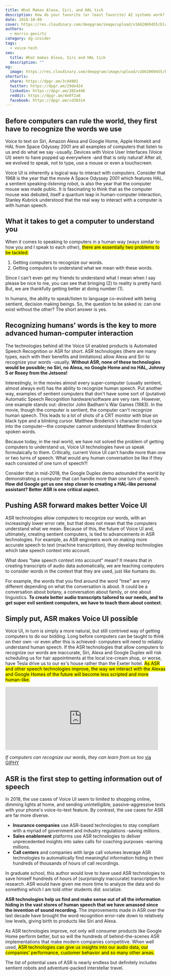 ```yaml
---
title: What Makes Alexa, Siri, and HAL tick
description: How do your favorite (or least favorite) AI systems work? Find out here.
date: 2018-10-09
cover: https://res.cloudinary.com/deepgram/image/upload/v1662069455/blog/what-makes-alexa-siri-terminator-and-hal-tick/placeholder-post-image%402x.jpg
authors:
  - morris-gevirtz
category: dg-insider
tags:
  - voice-tech
seo:
  title: What makes Alexa, Siri and HAL tick
  description: ""
og:
  image: https://res.cloudinary.com/deepgram/image/upload/v1662069455/blog/what-makes-alexa-siri-terminator-and-hal-tick/placeholder-post-image%402x.jpg
shorturls:
  share: https://dpgr.am/3c94802
  twitter: https://dpgr.am/29de424
  linkedin: https://dpgr.am/202a446
  reddit: https://dpgr.am/4e8f2a8
  facebook: https://dpgr.am/cd38314
---
```

## Before computers can rule the world, they first have to recognize the words we use

Voice to text on Siri, Amazon Alexa and Google Home, Apple Homekit and HAL from Space Odyssey 2001 are all examples of computers that listen to us and do what we say -usually. Devices with Voice User Interfaces (Voice UI) seem to have popped up everywhere -and that is only natural! After all, we evolved to speak, not to type, use a mouse or even a touchscreen.

Voice UI is inherently a logical way to interact with computers. Consider that 1968 is the year that the movie A Space Odyssey 2001 which features HAL, a sentient speaking-*listening* robot, is also the year that the computer mouse was made public. It is fascinating to think that as the computer mouse was debuted, itself a quantum leap in human-computer interaction, Stanley Kubrick understood that the real way to interact with a computer is with human speech.

## What it takes to get a computer to understand you

When it comes to speaking to computers in a human way (ways similar to how you and I speak to each other), <mark>there are essentially two problems to be tackled:</mark>

1. Getting computers to recognize our words.
2. Getting computers to understand what we mean with these words.

Since I can't even get my friends to understand what I mean when I say please be nice to me, you can see that bringing (2) to reality is pretty hard. But, we are thankfully getting better at doing number (1).

In humans, the ability to speak/listen to language co-evolved with being sentient, decision making beings. So, the question to be asked is: can one exist without the other? The short answer is yes.

## Recognizing humans' words is the key to more advanced human-computer interaction

The technologies behind all the Voice UI enabled products is Automated Speech Recognition or ASR for short. ASR technologies (there are many types, each with their benefits and limitations) allow Alexa and Siri to recognize your words -usually. **Without ASR, none of these technologies would be possible; no Siri, no Alexa, no Google Home and no HAL, Johnny 5 or Rosey from the Jetsons!**

Interestingly, in the movies almost every super-computer (usually sentient, almost always evil) has the ability to recognize human speech. Put another way, examples of sentient computers that don't have some sort of (putative) Automatic Speech Recognition hardware/software are very rare. However, one example stands out: director John Badham's War Games (1983). In the movie, though the computer is sentient, the computer can't recognize human speech. This leads to a lot of shots of a CRT monitor with blue on black type and a blinking cursor. Matthew Broderick's character must type into the computer—the computer cannot understand Matthew Broderick spoken words.

Because today, in the real world, we have not solved the problem of getting computers to understand us, Voice UI technologies have us speak formulaically to them. Critically, current Voice UI can't handle more than one or two turns of speech. What would any human conversation be like if they each consisted of one turn of speech?!

Consider that in mid-2018, the Google Duplex demo astounded the world by demonstrating a computer that can handle more than one turn of speech. **How did Google get us one step closer to creating a HAL-like personal assistant? Better ASR is one critical aspect.**

## Pushing ASR forward makes better Voice UI

ASR technologies allow computers to recognize our words, with an increasingly lower error rate, but that does not mean that the computers understand what we mean. Because of this, the future of Voice UI and, ultimately, creating sentient computers, is tied to advancements in ASR technologies. For example, as ASR engineers work on making more accurate speech to text (machine transcription), they develop technologies which take speech context into account.

What does "take speech context into account" mean? It means that in creating transcripts of audio data automatically, we are teaching computers to consider words in the context that they are used, just like humans do.

For example, the words that you find around the word "tree" are very different depending on what the conversation is about. It could be a conversation about botany, a conversation about family, or one about linguistics. **To create better audio transcripts tailored to our needs, and to get super evil sentient computers, we have to teach them about context.**

## Simply put, ASR makes Voice UI possible

Voice UI, in turn is simply a more natural, but still contrived way of getting computers to do our bidding. Long before computers can be taught to think on their own -or even after this is achieved- computers will need to reliably understand human speech. If the ASR technologies that allow computers to recognize our words are inaccurate, Siri, Alexa and Google Duplex will risk scheduling us for hair appointments at the local ice-cream shop, or worse, have Tesla drive us to our ex's house rather than the Exeter hotel. <mark>As ASR and other speech technologies improve, the way we interact with the Alexas and Google Homes of the future will become less scripted and more human-like.</mark>

<iframe src="https://giphy.com/embed/ncORcTWSkTs3e" width="480" height="198" frameborder="0" class="giphy-embed" allowfullscreen=""></iframe>

*If computers can recognize our words, they can learn from us too* [via GIPHY](https://giphy.com/gifs/the-terminator-3-rise-of-machines-ncORcTWSkTs3e)

## ASR is the first step to getting information out of speech

In 2018, the use cases of Voice UI seem to limited to shopping online, dimming lights at home, and sending unintelligible, passive-aggressive texts with your phone's voice-to-text feature. By contrast, the use cases for ASR are far more diverse.

* **Insurance companies** use ASR-based technologies to stay compliant with a myriad of government and industry regulations -saving millions.
* **Sales enablement** platforms use ASR technologies to deliver unprecedented insights into sales calls for coaching purposes -earning millions.
* **Call centers** and companies with large call volumes leverage ASR technologies to automatically find meaningful information hiding in their hundreds of thousands of hours of call recordings.

In graduate school, this author would love to have used ASR technologies to save himself hundreds of hours of (surprisingly inaccurate) transcription for research. ASR would have given me more time to analyze the data and do something which I am told other students did: socialize.

**ASR technologies help us find and make sense out of all the information hiding in the vast stores of human speech that we have amassed since the invention of sound recording.** The improvements made in ASR over the last decade have brought the word recognition error-rate down to relatively low levels, giving birth to products like Siri and Alexa.

As ASR technologies improve, not only will consumer products like Google Home perform better, but so will the hundreds of behind-the-scenes ASR implementations that make modern companies competitive. When well used, <mark>ASR technologies can give us insights into our audio data, our companies' performance, customer behavior and so many other areas.</mark>

The list of potential uses of ASR is nearly endless but definitely includes sentient robots and adventure-packed interstellar travel.